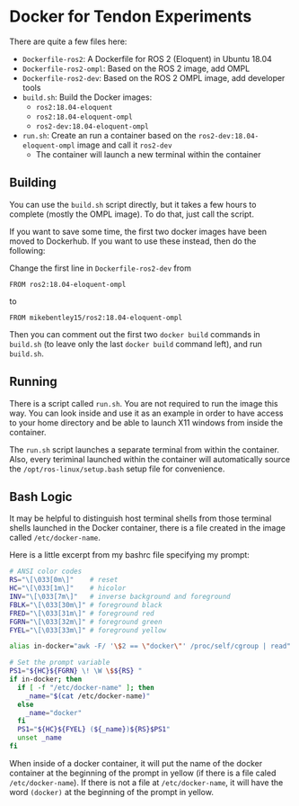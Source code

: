 # Docker for Tendon Experiments

There are quite a few files here:

* `Dockerfile-ros2`: A Dockerfile for ROS 2 (Eloquent) in Ubuntu 18.04
* `Dockerfile-ros2-ompl`: Based on the ROS 2 image, add OMPL
* `Dockerfile-ros2-dev`: Based on the ROS 2 OMPL image, add developer tools
* `build.sh`: Build the Docker images:
  * `ros2:18.04-eloquent`
  * `ros2:18.04-eloquent-ompl`
  * `ros2-dev:18.04-eloquent-ompl`
* `run.sh`: Create an run a container based on the
  `ros2-dev:18.04-eloquent-ompl` image and call it `ros2-dev`
  * The container will launch a new terminal within the container


## Building

You can use the `build.sh` script directly, but it takes a few hours to
complete (mostly the OMPL image).  To do that, just call the script.

If you want to save some time, the first two docker images have been moved to
Dockerhub.  If you want to use these instead, then do the following:

Change the first line in `Dockerfile-ros2-dev` from

```
FROM ros2:18.04-eloquent-ompl
```

to

```
FROM mikebentley15/ros2:18.04-eloquent-ompl
```

Then you can comment out the first two `docker build` commands in `build.sh`
(to leave only the last `docker build` command left), and run `build.sh`.


## Running

There is a script called `run.sh`.  You are not required to run the image this
way.  You can look inside and use it as an example in order to have access to
your home directory and be able to launch X11 windows from inside the
container.

The `run.sh` script launches a separate terminal from within the container.
Also, every teriminal launched within the container will automatically source
the `/opt/ros-linux/setup.bash` setup file for convenience.


## Bash Logic

It may be helpful to distinguish host terminal shells from those terminal shells launched in the Docker container, there is a file created in the image called `/etc/docker-name`.

Here is a little excerpt from my bashrc file specifying my prompt:

```bash
# ANSI color codes
RS="\[\033[0m\]"    # reset
HC="\[\033[1m\]"    # hicolor
INV="\[\033[7m\]"   # inverse background and foreground
FBLK="\[\033[30m\]" # foreground black
FRED="\[\033[31m\]" # foreground red
FGRN="\[\033[32m\]" # foreground green
FYEL="\[\033[33m\]" # foreground yellow

alias in-docker="awk -F/ '\$2 == \"docker\"' /proc/self/cgroup | read"

# Set the prompt variable
PS1="${HC}${FGRN} \! \W \$${RS} "
if in-docker; then
  if [ -f "/etc/docker-name" ]; then
    _name="$(cat /etc/docker-name)"
  else
    _name="docker"
  fi
  PS1="${HC}${FYEL} (${_name})${RS}$PS1"
  unset _name
fi
```

When inside of a docker container, it will put the name of the docker container
at the beginning of the prompt in yellow (if there is a file caled
`/etc/docker-name`).  If there is not a file at `/etc/docker-name`, it will
have the word `(docker)` at the beginning of the prompt in yellow.
